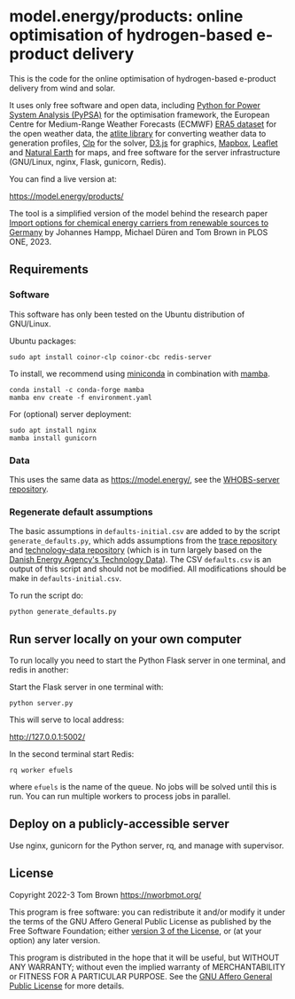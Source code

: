 
# model.energy/products: online optimisation of hydrogen-based e-product delivery

This is the code for the online optimisation of hydrogen-based e-product
delivery from wind and solar.

It uses only free software and open data, including [Python for Power
System Analysis (PyPSA)](https://github.com/PyPSA/PyPSA) for the
optimisation framework, the European Centre for Medium-Range Weather
Forecasts (ECMWF) [ERA5
dataset](https://cds.climate.copernicus.eu/cdsapp#!/dataset/reanalysis-era5-single-levels)
for the open weather data, the [atlite
library](https://github.com/FRESNA/atlite) for converting weather data
to generation profiles, [Clp](https://projects.coin-or.org/Clp) for
the solver, [D3.js](https://d3js.org/) for graphics,
[Mapbox](https://www.mapbox.com/), [Leaflet](http://leafletjs.com/)
and [Natural Earth](https://www.naturalearthdata.com/) for maps, and
free software for the server infrastructure (GNU/Linux, nginx, Flask,
gunicorn, Redis).

You can find a live version at:

<https://model.energy/products/>

The tool is a simplified version of the model behind the research
paper [Import options for chemical energy carriers from renewable
sources to Germany](https://doi.org/10.1371/journal.pone.0281380) by
Johannes Hampp, Michael Düren and Tom Brown in PLOS ONE, 2023.



## Requirements

### Software

This software has only been tested on the Ubuntu distribution of GNU/Linux.

Ubuntu packages:

`sudo apt install coinor-clp coinor-cbc redis-server`

To install, we recommend using [miniconda](https://docs.conda.io/en/latest/miniconda.html) in combination with [mamba](https://github.com/QuantStack/mamba).

	conda install -c conda-forge mamba
	mamba env create -f environment.yaml

For (optional) server deployment:

	sudo apt install nginx
	mamba install gunicorn


### Data

This uses the same data as <https://model.energy/>, see the [WHOBS-server repository](https://github.com/PyPSA/whobs-server).


### Regenerate default assumptions

The basic assumptions in `defaults-initial.csv` are added to by the script `generate_defaults.py`, which adds assumptions from the [trace repository](https://github.com/euronion/trace) and [technology-data repository](https://github.com/PyPSA/technology-data) (which is in turn largely based on the [Danish Energy Agency's Technology Data](https://ens.dk/en/our-services/projections-and-models/technology-data)). The CSV `defaults.csv` is an output of this script and should not be modified. All modifications should be make in `defaults-initial.csv`.

To run the script do:

`python generate_defaults.py`


## Run server locally on your own computer

To run locally you need to start the Python Flask server in one terminal, and redis in another:

Start the Flask server in one terminal with:

`python server.py`

This will serve to local address:

http://127.0.0.1:5002/

In the second terminal start Redis:

`rq worker efuels`

where `efuels` is the name of the queue. No jobs will be solved until
this is run. You can run multiple workers to process jobs in parallel.


## Deploy on a publicly-accessible server

Use nginx, gunicorn for the Python server, rq, and manage with supervisor.


## License

Copyright 2022-3 Tom Brown <https://nworbmot.org/>

This program is free software: you can redistribute it and/or modify
it under the terms of the GNU Affero General Public License as
published by the Free Software Foundation; either [version 3 of the
License](LICENSE.txt), or (at your option) any later version.

This program is distributed in the hope that it will be useful, but
WITHOUT ANY WARRANTY; without even the implied warranty of
MERCHANTABILITY or FITNESS FOR A PARTICULAR PURPOSE.  See the [GNU
Affero General Public License](LICENSE.txt) for more details.
